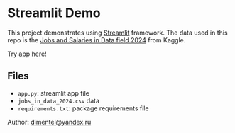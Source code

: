 # Streamlit Demo

This project demonstrates using [Streamlit](https://www.streamlit.io/) framework. The data used in this repo is the [Jobs and Salaries in Data field 2024](https://www.kaggle.com/datasets/murilozangari/jobs-and-salaries-in-data-field-2024/data) from Kaggle.

Try app [here](https://data_salaries.streamlit.app/)!

## Files

- `app.py`: streamlit app file
- `jobs_in_data_2024.csv` data
- `requirements.txt`: package requirements file

Author: dimentel@yandex.ru

